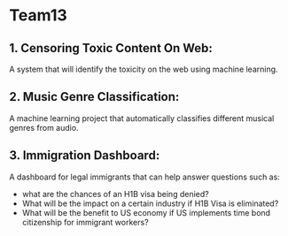 # Team13
## 1. Censoring Toxic Content On Web:
A system that will identify the toxicity on the web using machine learning.
## 2. Music Genre Classification:
A machine learning project that automatically classifies different musical genres from audio.
## 3. Immigration Dashboard:
A dashboard for legal immigrants that can help answer questions such as: 
* what are the chances of an H1B visa being denied?
* What will be the impact on a certain industry if H1B Visa is eliminated?
* What will be the benefit to US economy if US implements time bond citizenship for immigrant workers? 
